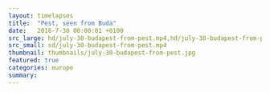 ```yaml
---
layout: timelapses
title:  "Pest, seen from Buda"
date:   2016-7-30 00:00:01 +0100
src_large: hd/july-30-budapest-from-pest.mp4,hd/july-30-budapest-from-pest.webm
src_small: sd/july-30-budapest-from-pest.mp4
thumbnail: thumbnails/july-30-budapest-from-pest.jpg
featured: true
categories: europe
summary:
---
```

